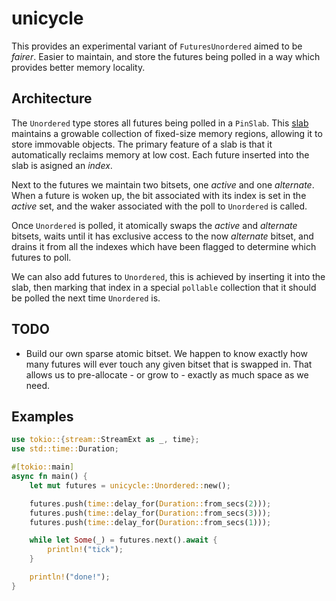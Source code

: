 # unicycle

This provides an experimental variant of `FuturesUnordered` aimed to be
_fairer_. Easier to maintain, and store the futures being polled in a way which
provides better memory locality.

## Architecture

The `Unordered` type stores all futures being polled in a `PinSlab`. This [slab]
maintains a growable collection of fixed-size memory regions, allowing it to
store immovable objects. The primary feature of a slab is that it automatically
reclaims memory at low cost. Each future inserted into the slab is asigned an
_index_.

Next to the futures we maintain two bitsets, one _active_ and one
_alternate_. When a future is woken up, the bit associated with its index is
set in the _active_ set, and the waker associated with the poll to `Unordered`
is called.

Once `Unordered` is polled, it atomically swaps the _active_ and _alternate_
bitsets, waits until it has exclusive access to the now _alternate_ bitset, and
drains it from all the indexes which have been flagged to determine which
futures to poll.

We can also add futures to `Unordered`, this is achieved by inserting it into
the slab, then marking that index in a special `pollable` collection that it
should be polled the next time `Unordered` is.

[slab]: https://github.com/carllerche/slab

## TODO

* Build our own sparse atomic bitset. We happen to know exactly how many futures will ever touch any given bitset that is swapped in. That allows us to pre-allocate - or grow to - exactly as much space as we need.

## Examples

```rust
use tokio::{stream::StreamExt as _, time};
use std::time::Duration;

#[tokio::main]
async fn main() {
    let mut futures = unicycle::Unordered::new();

    futures.push(time::delay_for(Duration::from_secs(2)));
    futures.push(time::delay_for(Duration::from_secs(3)));
    futures.push(time::delay_for(Duration::from_secs(1)));

    while let Some(_) = futures.next().await {
        println!("tick");
    }

    println!("done!");
}
```